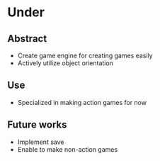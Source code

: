 # Under

## Abstract
- Create game engine for creating games easily
- Actively utilize object orientation

## Use
- Specialized in making action games for now

## Future works
- Implement save
- Enable to make non-action games

